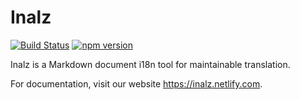 # Inalz

[![Build Status](https://travis-ci.org/FujiHaruka/inalz.svg?branch=master)](https://travis-ci.org/FujiHaruka/inalz)
[![npm version](https://badge.fury.io/js/inalz.svg)](https://badge.fury.io/js/inalz)

Inalz is a Markdown document i18n tool for maintainable translation.

For documentation, visit our website https://inalz.netlify.com.
